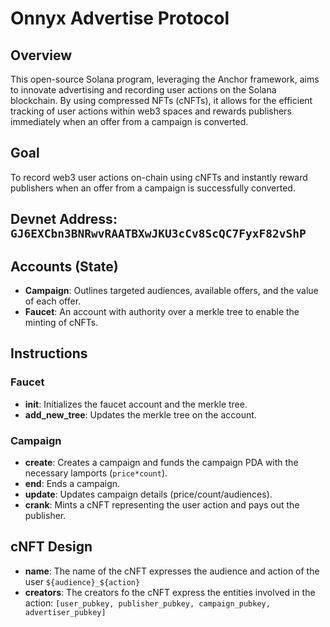 # Onnyx Advertise Protocol

## Overview

This open-source Solana program, leveraging the Anchor framework, aims to innovate advertising and recording user actions on the Solana blockchain. By using compressed NFTs (cNFTs), it allows for the efficient tracking of user actions within web3 spaces and rewards publishers immediately when an offer from a campaign is converted.

## Goal

To record web3 user actions on-chain using cNFTs and instantly reward publishers when an offer from a campaign is successfully converted.

## Devnet Address: `GJ6EXCbn3BNRwvRAATBXwJKU3cCv8ScQC7FyxF82vShP`

## Accounts (State)

- **Campaign**: Outlines targeted audiences, available offers, and the value of each offer.
- **Faucet**: An account with authority over a merkle tree to enable the minting of cNFTs.

## Instructions

### Faucet
- **init**: Initializes the faucet account and the merkle tree.
- **add_new_tree**: Updates the merkle tree on the account.

### Campaign
- **create**: Creates a campaign and funds the campaign PDA with the necessary lamports (`price*count`).
- **end**: Ends a campaign.
- **update**: Updates campaign details (price/count/audiences).
- **crank**: Mints a cNFT representing the user action and pays out the publisher.

## cNFT Design

- **name**: The name of the cNFT expresses the audience and action of the user `${audience}_${action}`
- **creators**: The creators fo the cNFT express the entities involved in the action: `[user_pubkey, publisher_pubkey, campaign_pubkey, advertiser_pubkey]`
